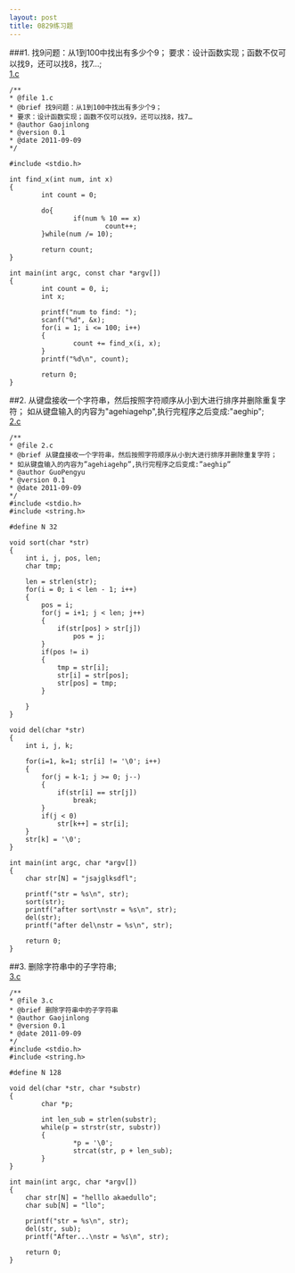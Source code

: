 ```yaml
---
layout: post
title: 0829练习题
---
```

###1.
找9问题：从1到100中找出有多少个9；
要求：设计函数实现；函数不仅可以找9，还可以找8，找7...;<br>
<a href="./1.c">1.c</a>

	/** 
	* @file 1.c
	* @brief 找9问题：从1到100中找出有多少个9；
	* 要求：设计函数实现；函数不仅可以找9，还可以找8，找7…
	* @author Gaojinlong
	* @version 0.1
	* @date 2011-09-09
	*/
	
	#include <stdio.h>
	
	int find_x(int num, int x)
	{
	        int count = 0;
	
	        do{
	                if(num % 10 == x)
	                        count++;
	        }while(num /= 10);
	
	        return count;
	}
	
	int main(int argc, const char *argv[])
	{
	        int count = 0, i;
	        int x;
	
	        printf("num to find: ");
	        scanf("%d", &x);
	        for(i = 1; i <= 100; i++)
	        {
	                count += find_x(i, x);
	        }
	        printf("%d\n", count);
	
	        return 0;
	}
	
##2.
从键盘接收一个字符串，然后按照字符顺序从小到大进行排序并删除重复字符；
如从键盘输入的内容为"agehiagehp",执行完程序之后变成:"aeghip";<br>
<a href="./2.c">2.c</a>

	/** 
	* @file 2.c
	* @brief 从键盘接收一个字符串，然后按照字符顺序从小到大进行排序并删除重复字符；
	* 如从键盘输入的内容为”agehiagehp”,执行完程序之后变成:”aeghip”
	* @author GuoPengyu
	* @version 0.1
	* @date 2011-09-09
	*/
	#include <stdio.h>
	#include <string.h>
	
	#define N 32
	
	void sort(char *str)
	{
		int i, j, pos, len;
		char tmp;
	
		len = strlen(str);
		for(i = 0; i < len - 1; i++)
		{
			pos = i;
			for(j = i+1; j < len; j++)
			{
				if(str[pos] > str[j])
					pos = j;
			}
			if(pos != i)
			{
				tmp = str[i];
				str[i] = str[pos];
				str[pos] = tmp;
			}
	
		}
	}
	
	void del(char *str)
	{
		int i, j, k;
	
		for(i=1, k=1; str[i] != '\0'; i++)
		{
			for(j = k-1; j >= 0; j--)
			{
				if(str[i] == str[j])
					break;
			}
			if(j < 0)
				str[k++] = str[i];
		}
		str[k] = '\0';
	}
	
	int main(int argc, char *argv[])
	{
		char str[N] = "jsajglksdfl";
	
		printf("str = %s\n", str);
		sort(str);
		printf("after sort\nstr = %s\n", str);
		del(str);
		printf("after del\nstr = %s\n", str);
	
		return 0;
	}
	
##3.
删除字符串中的子字符串;<br>
<a href="./3.c">3.c</a>

	/** 
	* @file 3.c
	* @brief 删除字符串中的子字符串
	* @author Gaojinlong
	* @version 0.1
	* @date 2011-09-09
	*/
	#include <stdio.h>
	#include <string.h>
	
	#define N 128
	
	void del(char *str, char *substr)
	{
	        char *p;
	
	        int len_sub = strlen(substr);
	        while(p = strstr(str, substr))
	        {
	                *p = '\0';
	                strcat(str, p + len_sub);
	        }
	}
	
	int main(int argc, char *argv[])
	{
		char str[N] = "helllo akaedullo";
		char sub[N] = "llo";
	
		printf("str = %s\n", str);
		del(str, sub);
		printf("After...\nstr = %s\n", str);
	
		return 0;
	}
	
